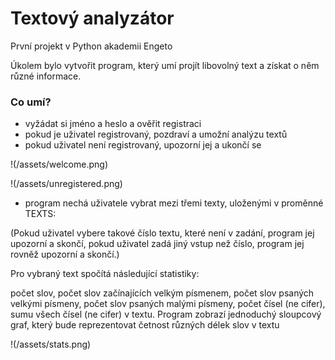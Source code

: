 # Textový analyzátor
První projekt v Python akademii Engeto

Úkolem bylo vytvořit program, který umí projít libovolný text a získat o něm různé informace.

### Co umí?

- vyžádat si jméno a heslo a ověřit registraci
- pokud je uživatel registrovaný, pozdraví a umožní analýzu textů
- pokud uživatel není registrovaný, upozorní jej a ukončí se

!(/assets/welcome.png)

!(/assets/unregistered.png)

- program nechá uživatele vybrat mezi třemi texty, uloženými v proměnné TEXTS:

(Pokud uživatel vybere takové číslo textu, které není v zadání, program jej upozorní a skončí,
pokud uživatel zadá jiný vstup než číslo, program jej rovněž upozorní a skončí.)

Pro vybraný text spočítá následující statistiky:

počet slov,
počet slov začínajících velkým písmenem,
počet slov psaných velkými písmeny,
počet slov psaných malými písmeny,
počet čísel (ne cifer),
sumu všech čísel (ne cifer) v textu.
Program zobrazí jednoduchý sloupcový graf, který bude reprezentovat četnost různých délek slov v textu

!(/assets/stats.png)
